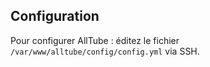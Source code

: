 ## Configuration

Pour configurer AllTube : éditez le fichier `/var/www/alltube/config/config.yml` via SSH.
